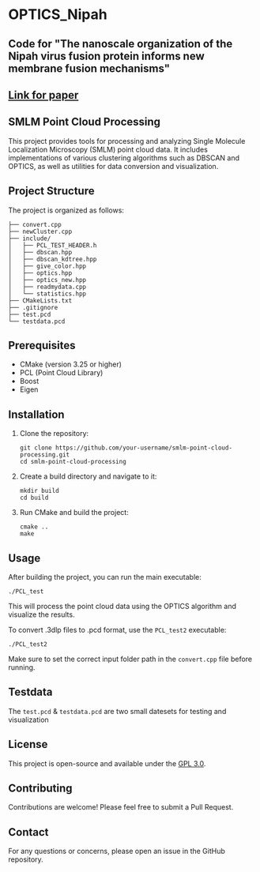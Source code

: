 # OPTICS_Nipah

## Code for "The nanoscale organization of the Nipah virus fusion protein informs new membrane fusion mechanisms"
## [Link for paper](https://elifesciences.org/reviewed-preprints/97017v2)

## SMLM Point Cloud Processing

This project provides tools for processing and analyzing Single Molecule Localization Microscopy (SMLM) point cloud data. It includes implementations of various clustering algorithms such as DBSCAN and OPTICS, as well as utilities for data conversion and visualization.

## Project Structure

The project is organized as follows:

```
├── convert.cpp
├── newCluster.cpp
├── include/
│   ├── PCL_TEST_HEADER.h
│   ├── dbscan.hpp
│   ├── dbscan_kdtree.hpp
│   ├── give_color.hpp
│   ├── optics.hpp
│   ├── optics_new.hpp
│   ├── readmydata.cpp
│   └── statistics.hpp
├── CMakeLists.txt
├── .gitignore
├── test.pcd
└── testdata.pcd
```

## Prerequisites

- CMake (version 3.25 or higher)
- PCL (Point Cloud Library)
- Boost
- Eigen

## Installation

1. Clone the repository:
   ```
   git clone https://github.com/your-username/smlm-point-cloud-processing.git
   cd smlm-point-cloud-processing
   ```

2. Create a build directory and navigate to it:
   ```
   mkdir build
   cd build
   ```

3. Run CMake and build the project:
   ```
   cmake ..
   make
   ```

## Usage

After building the project, you can run the main executable:

```
./PCL_test
```

This will process the point cloud data using the OPTICS algorithm and visualize the results.

To convert .3dlp files to .pcd format, use the `PCL_test2` executable:

```
./PCL_test2
```

Make sure to set the correct input folder path in the `convert.cpp` file before running.

## Testdata
The `test.pcd` & `testdata.pcd` are two small datesets for testing and visualization

## License

This project is open-source and available under the [GPL 3.0](LICENSE).

## Contributing

Contributions are welcome! Please feel free to submit a Pull Request.

## Contact

For any questions or concerns, please open an issue in the GitHub repository.
